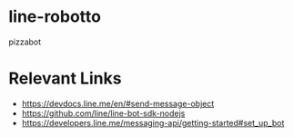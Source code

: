 # line-robotto
pizzabot

# Relevant Links

- https://devdocs.line.me/en/#send-message-object
- https://github.com/line/line-bot-sdk-nodejs
- https://developers.line.me/messaging-api/getting-started#set_up_bot
